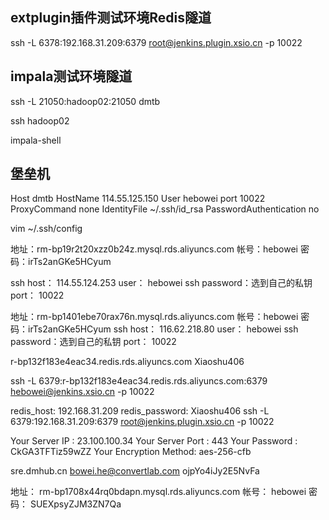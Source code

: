 ## extplugin插件测试环境Redis隧道

ssh -L 6378:192.168.31.209:6379 root@jenkins.plugin.xsio.cn -p 10022

## impala测试环境隧道

ssh -L 21050:hadoop02:21050 dmtb

ssh hadoop02

impala-shell

## 堡垒机

Host  dmtb
    HostName 114.55.125.150
    User  hebowei
    port 10022
    ProxyCommand    none
    IdentityFile   ~/.ssh/id_rsa
    PasswordAuthentication    no

vim  ~/.ssh/config

地址：rm-bp19r2t20xzz0b24z.mysql.rds.aliyuncs.com
帐号：hebowei
密码：irTs2anGKe5HCyum

ssh host： 114.55.124.253
user： hebowei
ssh password：选到自己的私钥
port： 10022



地址：rm-bp1401ebe70rax76n.mysql.rds.aliyuncs.com
帐号：hebowei
密码：irTs2anGKe5HCyum
ssh host： 116.62.218.80
user： hebowei
ssh password：选到自己的私钥
port： 10022



r-bp132f183e4eac34.redis.rds.aliyuncs.com
Xiaoshu406



ssh -L 6379:r-bp132f183e4eac34.redis.rds.aliyuncs.com:6379 hebowei@jenkins.xsio.cn -p 10022



redis_host: 192.168.31.209
 redis_password: Xiaoshu406
 ssh -L 6379:192.168.31.209:6379 root@jenkins.plugin.xsio.cn -p 10022



Your Server IP        :  23.100.100.34
Your Server Port      :  443
Your Password         :  CkGA3TFTiz59wZZ
Your Encryption Method:  aes-256-cfb



sre.dmhub.cn
bowei.he@convertlab.com
ojpYo4iJy2E5NvFa



地址： rm-bp1708x44rq0bdapn.mysql.rds.aliyuncs.com
帐号： hebowei
密码： SUEXpsyZJM3ZN7Qa




